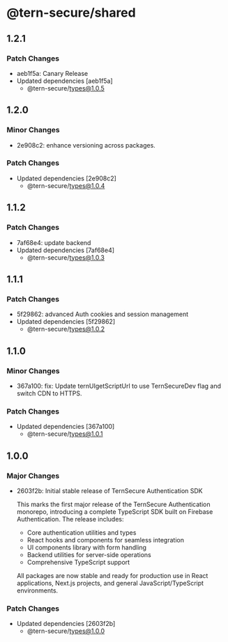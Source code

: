 # @tern-secure/shared

## 1.2.1

### Patch Changes

- aeb1f5a: Canary Release
- Updated dependencies [aeb1f5a]
  - @tern-secure/types@1.0.5

## 1.2.0

### Minor Changes

- 2e908c2: enhance versioning across packages.

### Patch Changes

- Updated dependencies [2e908c2]
  - @tern-secure/types@1.0.4

## 1.1.2

### Patch Changes

- 7af68e4: update backend
- Updated dependencies [7af68e4]
  - @tern-secure/types@1.0.3

## 1.1.1

### Patch Changes

- 5f29862: advanced Auth cookies and session management
- Updated dependencies [5f29862]
  - @tern-secure/types@1.0.2

## 1.1.0

### Minor Changes

- 367a100: fix: Update ternUIgetScriptUrl to use TernSecureDev flag and switch CDN to HTTPS.

### Patch Changes

- Updated dependencies [367a100]
  - @tern-secure/types@1.0.1

## 1.0.0

### Major Changes

- 2603f2b: Initial stable release of TernSecure Authentication SDK

  This marks the first major release of the TernSecure Authentication monorepo, introducing a complete TypeScript SDK built on Firebase Authentication. The release includes:
  - Core authentication utilities and types
  - React hooks and components for seamless integration
  - UI components library with form handling
  - Backend utilities for server-side operations
  - Comprehensive TypeScript support

  All packages are now stable and ready for production use in React applications, Next.js projects, and general JavaScript/TypeScript environments.

### Patch Changes

- Updated dependencies [2603f2b]
  - @tern-secure/types@1.0.0
